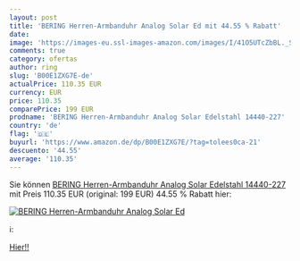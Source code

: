```yaml
---
layout: post
title: 'BERING Herren-Armbanduhr Analog Solar Ed mit 44.55 % Rabatt'
date: 
image: 'https://images-eu.ssl-images-amazon.com/images/I/41O5UTcZbBL._SL200_.jpg'
comments: true
category: ofertas
author: ring
slug: 'B00E1ZXG7E-de'
actualPrice: 110.35 EUR
currency: EUR
price: 110.35
comparePrice: 199 EUR
prodname: 'BERING Herren-Armbanduhr Analog Solar Edelstahl 14440-227'
country: 'de'
flag: '🇩🇪'
buyurl: 'https://www.amazon.de/dp/B00E1ZXG7E/?tag=tolees0ca-21'
descuento: '44.55'
average: '110.35'
---
```


Sie können [BERING Herren-Armbanduhr Analog Solar Edelstahl 14440-227](https://www.amazon.de/dp/B00E1ZXG7E/?tag=tolees0ca-21) mit Preis 110.35 EUR (original: 199 EUR) 44.55 % Rabatt hier:

[![BERING Herren-Armbanduhr Analog Solar Ed](https://images-eu.ssl-images-amazon.com/images/I/41O5UTcZbBL._SL200_.jpg)](https://www.amazon.de/dp/B00E1ZXG7E/?tag=tolees0ca-21)

ℹ️:


[Hier!!](https://www.amazon.de/dp/B00E1ZXG7E/?tag=tolees0ca-21)
